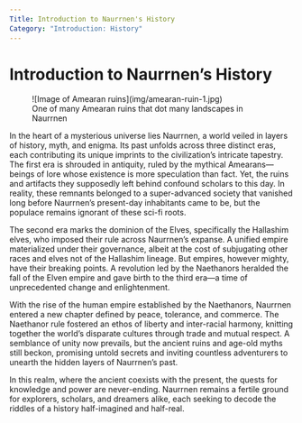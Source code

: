 ```yaml
---
Title: Introduction to Naurrnen's History
Category: "Introduction: History"
---
```


# Introduction to Naurrnen&rsquo;s History

<figure class="pic-banner">
![Image of Amearan ruins](img/amearan-ruin-1.jpg)
<figcaption>One of many Amearan ruins that dot many landscapes in Naurrnen</figcaption>
</figure>


In the heart of a mysterious universe lies Naurrnen, a world veiled in layers of history, myth, and enigma. Its past unfolds across three distinct eras, each contributing its unique imprints to the civilization&rsquo;s intricate tapestry. The first era is shrouded in antiquity, ruled by the mythical Amearans—beings of lore whose existence is more speculation than fact. Yet, the ruins and artifacts they supposedly left behind confound scholars to this day. In reality, these remnants belonged to a super-advanced society that vanished long before Naurrnen&rsquo;s present-day inhabitants came to be, but the populace remains ignorant of these sci-fi roots.

The second era marks the dominion of the Elves, specifically the Hallashim elves, who imposed their rule across Naurrnen&rsquo;s expanse. A unified empire materialized under their governance, albeit at the cost of subjugating other races and elves not of the Hallashim lineage. But empires, however mighty, have their breaking points. A revolution led by the Naethanors heralded the fall of the Elven empire and gave birth to the third era—a time of unprecedented change and enlightenment.

With the rise of the human empire established by the Naethanors, Naurrnen entered a new chapter defined by peace, tolerance, and commerce. The Naethanor rule fostered an ethos of liberty and inter-racial harmony, knitting together the world&rsquo;s disparate cultures through trade and mutual respect. A semblance of unity now prevails, but the ancient ruins and age-old myths still beckon, promising untold secrets and inviting countless adventurers to unearth the hidden layers of Naurrnen&rsquo;s past.

In this realm, where the ancient coexists with the present, the quests for knowledge and power are never-ending. Naurrnen remains a fertile ground for explorers, scholars, and dreamers alike, each seeking to decode the riddles of a history half-imagined and half-real.

